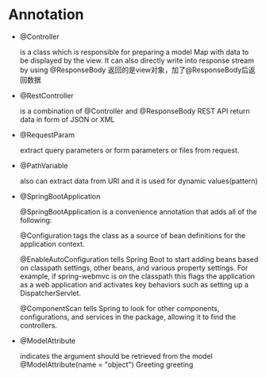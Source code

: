 # Annotation

- @Controller
    
    is a class which is responsible for preparing a model
    Map with data to be displayed by the view.
    It can also directly write into response stream by using 
    @ResponseBody
    返回的是view对象，加了@ResponseBody后返回数据
    
- @RestController
    
    is a combination of @Controller and @ResponseBody
    REST API return data in form of JSON or XML

- @RequestParam
    
    extract query parameters or form parameters or files from request.
    
- @PathVariable
    
    also can extract data from URI and it is used for dynamic values(pattern)

- @SpringBootApplication
    
   @SpringBootApplication is a convenience annotation that adds all of the following:

    @Configuration tags the class as a source of bean definitions for the application context.

    @EnableAutoConfiguration tells Spring Boot to start adding beans based on classpath settings, 
    other beans, and various property settings. For example, 
    if spring-webmvc is on the classpath this flags the application as a web application 
    and activates key behaviors such as setting up a DispatcherServlet.

    @ComponentScan tells Spring to look for other components, configurations, 
    and services in the package, allowing it to find the controllers. 
    
- @ModelAttribute
    
    indicates the argument should be retrieved from the model
    @ModelAttribute(name = "object") Greeting greeting